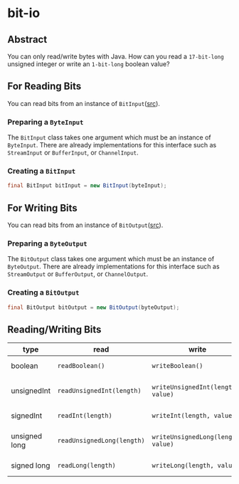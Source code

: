bit-io
======

## Abstract
You can only read/write bytes with Java.
How can you read a `17-bit-long` unsigned integer or write an `1-bit-long` boolean value?

## For Reading Bits
You can read bits from an instance of `BitInput`([src](src/main/java/com/github/jinahya/io/BitInput.java)).

### Preparing a `ByteInput`
The `BitInput` class takes one argument which must be an instance of `ByteInput`.
There are already implementations for this interface such as `StreamInput` or `BufferInput`, or `ChannelInput`.

### Creating a `BitInput`
```java
final BitInput bitInput = new BitInput(byteInput);
```

## For Writing Bits
You can read bits from an instance of `BitOutput`([src](src/main/java/com/github/jinahya/io/BitOutput.java)).

### Preparing a `ByteOutput`
The `BitOutput` class takes one argument which must be an instance of `ByteOutput`.
There are already implementations for this interface such as `StreamOutput` or `BufferOutput`, or `ChannelOutput`.

### Creating a `BitOutput`
```java
final BitOutput bitOutput = new BitOutput(byteOutput);
```

## Reading/Writing Bits

| type          | read                       | write                              | notes               |
| ------------- | -------------------------- | ---------------------------------- | ------------------- |
| boolean       | `readBoolean()`            | `writeBoolean()`                   | consumes only 1 bit |
| unsignedInt   | `readUnsignedInt(length)`  | `writeUnsignedInt(length, value)`  | 1 <= length < 32    |
| signedInt     | `readInt(length)`          | `writeInt(length, value`           | 1 < length <= 32    |
| unsigned long | `readUnsignedLong(length)` | `writeUnsignedLong(length, value)` | 1 <= length < 64    |
| signed long   | `readLong(length)`         | `writeLong(length, value)`         | 1 < length <= 64    |

